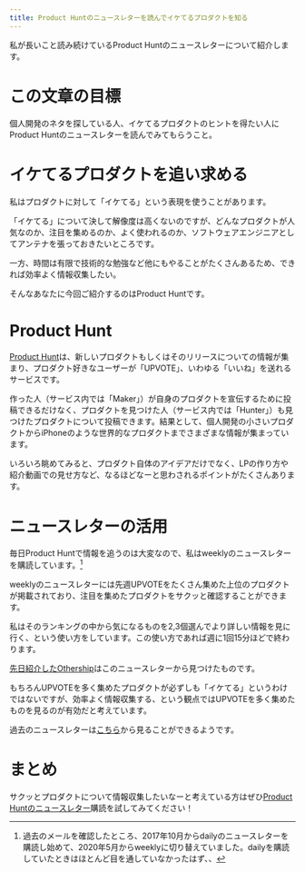 ```yaml
---
title: Product Huntのニュースレターを読んでイケてるプロダクトを知る
---
```


私が長いこと読み続けているProduct Huntのニュースレターについて紹介します。

# この文章の目標

個人開発のネタを探している人、イケてるプロダクトのヒントを得たい人にProduct Huntのニュースレターを読んでみてもらうこと。

# イケてるプロダクトを追い求める

私はプロダクトに対して「イケてる」という表現を使うことがあります。

「イケてる」について決して解像度は高くないのですが、どんなプロダクトが人気なのか、注目を集めるのか、よく使われるのか、ソフトウェアエンジニアとしてアンテナを張っておきたいところです。

一方、時間は有限で技術的な勉強など他にもやることがたくさんあるため、できれば効率よく情報収集したい。

そんなあなたに今回ご紹介するのはProduct Huntです。

# Product Hunt

[Product Hunt](https://www.producthunt.com/)は、新しいプロダクトもしくはそのリリースについての情報が集まり、プロダクト好きなユーザーが「UPVOTE」、いわゆる「いいね」を送れるサービスです。

作った人（サービス内では「Maker」）が自身のプロダクトを宣伝するために投稿できるだけなく、プロダクトを見つけた人（サービス内では「Hunter」）も見つけたプロダクトについて投稿できます。結果として、個人開発の小さいプロダクトからiPhoneのような世界的なプロダクトまでさまざまな情報が集まっています。

いろいろ眺めてみると、プロダクト自体のアイデアだけでなく、LPの作り方や紹介動画での見せ方など、なるほどなーと思わされるポイントがたくさんあります。

# ニュースレターの活用

毎日Product Huntで情報を追うのは大変なので、私はweeklyのニュースレターを購読しています。[^1]

weeklyのニュースレターには先週UPVOTEをたくさん集めた上位のプロダクトが掲載されており、注目を集めたプロダクトをサクッと確認することができます。

私はそのランキングの中から気になるものを2,3個選んでより詳しい情報を見に行く、という使い方をしています。この使い方であれば週に1回15分ほどで終わります。

[先日紹介したOthership](https://chikuwa111.hatenablog.com/entry/othership)はこのニュースレターから見つけたものです。

もちろんUPVOTEを多く集めたプロダクトが必ずしも「イケてる」というわけではないですが、効率よく情報収集する、という観点ではUPVOTEを多く集めたものを見るのが有効だと考えています。

過去のニュースレターは[こちら](https://www.producthunt.com/newsletter)から見ることができるようです。

# まとめ

サクッとプロダクトについて情報収集したいなーと考えている方はぜひ[Product Huntのニュースレター](https://www.producthunt.com/newsletter)購読を試してみてください！

[^1]: 過去のメールを確認したところ、2017年10月からdailyのニュースレターを購読し始めて、2020年5月からweeklyに切り替えていました。dailyを購読していたときはほとんど目を通していなかったはず、、
